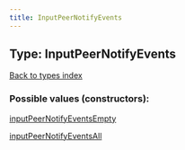 ```yaml
---
title: InputPeerNotifyEvents
---
```

## Type: InputPeerNotifyEvents  
[Back to types index](index.md)



### Possible values (constructors):

[inputPeerNotifyEventsEmpty](../constructors/inputPeerNotifyEventsEmpty.md)  

[inputPeerNotifyEventsAll](../constructors/inputPeerNotifyEventsAll.md)  

